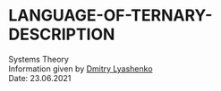 # LANGUAGE-OF-TERNARY-DESCRIPTION

Systems Theory  
Information given by [Dmitry Lyashenko](https://vk.com/id29658412)  
Date: 23.06.2021
